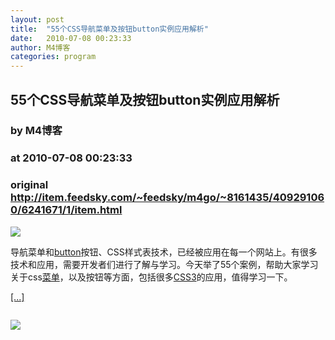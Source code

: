 ```yaml
---
layout: post
title:  "55个CSS导航菜单及按钮button实例应用解析"
date:   2010-07-08 00:23:33
author: M4博客
categories: program
---
```


## 55个CSS导航菜单及按钮button实例应用解析
### by M4博客
### at 2010-07-08 00:23:33
### original <http://item.feedsky.com/~feedsky/m4go/~8161435/409291060/6241671/1/item.html>

<p><img src="http://m4png.m4go.com/usr/uploads/2010/07/08/preview-css-menu-button-tutorials.jpg"></p><p>导航菜单和<a href="http://www.m4go.com/tag/button/" title="button">button</a>按钮、CSS样式表技术，已经被应用在每一个网站上。有很多技术和应用，需要开发者们进行了解与学习。今天举了55个案例，帮助大家学习关于css<a href="http://www.m4go.com/tag/%E8%8F%9C%E5%8D%95/" title="菜单">菜单</a>，以及按钮等方面，包括很多<a href="http://www.m4go.com/tag/CSS3/" title="CSS3">CSS3</a>的应用，值得学习一下。</p><p><a href="http://www.m4go.com/55-CSS-Menu-And-Button-Coding-Tutorials/" title="55个CSS导航菜单及按钮button实例应用解析">[...]</a></p><img src="http://www1.feedsky.com/t1/409291060/m4go/feedsky/s.gif?r=http://item.feedsky.com/~feedsky/m4go/~8161435/409291060/6241671/1/item.html" border="0" height="0" width="0"><p><a href="http://www1.feedsky.com/r/l/feedsky/m4go/409291060/art01.html"><img border="0" ismap src="http://www1.feedsky.com/r/i/feedsky/m4go/409291060/art01.gif"></a></p>